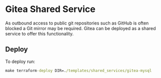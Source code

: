 # Gitea Shared Service

As outbound access to public git repositories such as GitHub is often blocked a Git mirror may be required. Gitea can be deployed as a shared service to offer this functionality.

## Deploy

To deploy run:

```cmd
make terraform-deploy DIR=./templates/shared_services/gitea-mysql
```
